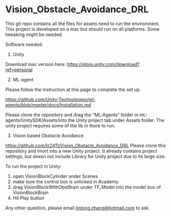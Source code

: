 # Vision_Obstacle_Avoidance_DRL

This git repo contains all the files for assets need to run the environment. This project is developed on a mac but should run on all platforms. Some tweaking might be needed. 


Software needed: 

1. Unity 

Download mac version here: https://store.unity.com/download?ref=personal


2. ML-agent 

Please follow the instruction at this page to complete the set up. 

https://github.com/Unity-Technologies/ml-agents/blob/master/docs/Installation.md

Please clone the repository and drag the "ML-Agents" folder in mL-agents/UnitySDK/Assets/into the Unity project tab under Assets folder. The unity project requires some of the lib in there to run. 

3. Vision based Obstacle Avoidance

https://github.com/lz2411/Vision_Obstacle_Avoidance_DRL
Please clone this repository and imort into a new Unity project. It already contains project settings, but doesn not include Library for Unity project due to its large size. 

To run the project in Unity: 

1. open VisionBlockCylinder under Scenes
2. make sure the control box is unticked in Academy 
3. drag VisionBlockWithObstBrain under TF_Model into the model box of VisionBlockBrain
4. Hit Play button 


Any other question, please email lintong.zhang@hotmail.com to ask. 